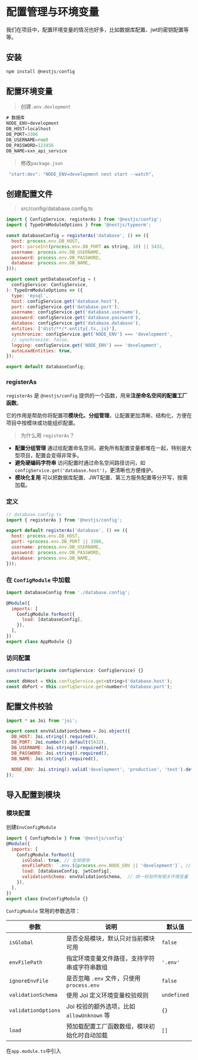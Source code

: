 # 配置管理与环境变量

我们在项目中，配置环境变量的情况也好多，比如数据库配置、jwt的密钥配置等等。

## 安装

```js
npm install @nestjs/config 
```

## 配置环境变量

>  创建`.env.devlopment`

```js
# 数据库
NODE_ENV=development
DB_HOST=localhost
DB_PORT=3306
DB_USERNAME=root
DB_PASSWORD=123456
DB_NAME=xxn_api_service
```

> 修改`package.json`

```js
 "start:dev": "NODE_ENV=development nest start --watch",
```

## 创建配置文件

> src/config/database.config.ts

```js
import { ConfigService, registerAs } from '@nestjs/config';
import { TypeOrmModuleOptions } from '@nestjs/typeorm';

const databaseConfig = registerAs('database', () => ({
  host: process.env.DB_HOST,
  port: parseInt(process.env.DB_PORT as string, 10) || 5432,
  username: process.env.DB_USERNAME,
  password: process.env.DB_PASSWORD,
  database: process.env.DB_NAME,
}));

export const getDatabaseConfig = (
  configService: ConfigService,
): TypeOrmModuleOptions => ({
  type: 'mysql',
  host: configService.get('database.host'),
  port: configService.get('database.port'),
  username: configService.get('database.username'),
  password: configService.get('database.password'),
  database: configService.get('database.database'),
  entities: ['dist/**/*.entity{.ts,.js}'],
  synchronize: configService.get('NODE_ENV') === 'development',
  // synchronize: false,
  logging: configService.get('NODE_ENV') === 'development',
  autoLoadEntities: true,
});

export default databaseConfig;
```

### registerAs

`registerAs` 是 `@nestjs/config` 提供的一个函数，用来**注册命名空间的配置工厂函数**。

它的作用是帮助你将配置项**模块化、分组管理**，让配置更加清晰、结构化，方便在项目中按模块或功能组织配置。



> 为什么用 `registerAs`？

- **配置分组管理**
   通过给配置命名空间，避免所有配置变量都堆在一起，特别是大型项目，配置会变得非常多。
- **避免硬编码字符串**
   访问配置时通过命名空间路径访问，如 `configService.get('database.host')`，更清晰也方便维护。
- **模块化复用**
   可以把数据库配置、JWT配置、第三方服务配置等分开写，按需加载。



### 定义

```js
// database.config.ts
import { registerAs } from '@nestjs/config';

export default registerAs('database', () => ({
  host: process.env.DB_HOST,
  port: +process.env.DB_PORT || 3306,
  username: process.env.DB_USERNAME,
  password: process.env.DB_PASSWORD,
  database: process.env.DB_NAME,
}));
```



### 在 `ConfigModule` 中加载

```js
import databaseConfig from './database.config';

@Module({
  imports: [
    ConfigModule.forRoot({
      load: [databaseConfig],
    }),
  ],
})
export class AppModule {}

```

### 访问配置

```js
constructor(private configService: ConfigService) {}

const dbHost = this.configService.get<string>('database.host');
const dbPort = this.configService.get<number>('database.port');
```



## 配置文件校验

```js
import * as Joi from 'joi';

export const envValidationSchema = Joi.object({
  DB_HOST: Joi.string().required(),
  DB_PORT: Joi.number().default(5432),
  DB_USERNAME: Joi.string().required(),
  DB_PASSWORD: Joi.string().required(),
  DB_NAME: Joi.string().required(),

  NODE_ENV: Joi.string().valid('development', 'production', 'test').default('development'),
});
```

## 导入配置到模块

### 模块配置

创建`EnvConfigModule`

```js
import { ConfigModule } from '@nestjs/config'
@Module({
  imports: [
    ConfigModule.forRoot({
      isGlobal: true, // 全局使用
      envFilePath: `.env.${process.env.NODE_ENV || 'development'}`, // 自动加载
      load: [databaseConfig, jwtConfig],
      validationSchema: envValidationSchema,  // 统一校验所有相关环境变量
    }),
  ],
})
export class EnvConfigModule {}
```

`ConfigModule` 常用的参数选项：

| 参数                | 说明                                         | 默认值      |
| ------------------- | -------------------------------------------- | ----------- |
| `isGlobal`          | 是否全局模块，默认只对当前模块可用           | `false`     |
| `envFilePath`       | 指定环境变量文件路径，支持字符串或字符串数组 | `'.env'`    |
| `ignoreEnvFile`     | 是否忽略 `.env` 文件，只使用 `process.env`   | `false`     |
| `validationSchema`  | 使用 Joi 定义环境变量校验规则                | `undefined` |
| `validationOptions` | Joi 校验的额外选项，比如 `allowUnknown` 等   | `{}`        |
| `load`              | 预加载配置工厂函数数组，模块初始化时自动加载 | `[]`        |

在`app.module.ts`中引入
